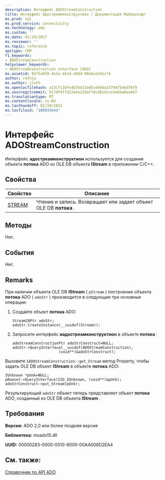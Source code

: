 ```yaml
---
description: Интерфейс ADOStreamConstruction
title: Интерфейс Адостреамконструктион | Документация Майкрософт
ms.prod: sql
ms.prod_service: connectivity
ms.technology: ado
ms.custom: ''
ms.date: 01/19/2017
ms.reviewer: ''
ms.topic: reference
apitype: COM
f1_keywords:
- ADOStreamConstruction
helpviewer_keywords:
- ADOStreamConstruction interface [ADO]
ms.assetid: 92f5a939-3e1a-4b14-a9dd-90e6ce2dec74
author: rothja
ms.author: jroth
ms.openlocfilehash: a13cf110fe4b7bd13ad5ce69da23794f5e6d76f9
ms.sourcegitcommit: 917df4ffd22e4a229af7dc481dcce3ebba0aa4d7
ms.translationtype: MT
ms.contentlocale: ru-RU
ms.lasthandoff: 02/10/2021
ms.locfileid: "100035644"
---
```

# <a name="adostreamconstruction-interface"></a>Интерфейс ADOStreamConstruction
Интерфейс **адостреамконструктион** используется для создания объекта **потока** ADO из OLE DB объекта **IStream** в приложении C/C++.  
  
## <a name="properties"></a>Свойства  
  
|Свойство|Описание|  
|-|-|  
|[STREAM](./stream-property.md)|Чтение и запись. Возвращает или задает объект OLE DB **потока** .|  
  
## <a name="methods"></a>Методы  
 Нет.  
  
## <a name="events"></a>События  
 Нет.  
  
## <a name="remarks"></a>Remarks  
 При наличии объекта OLE DB **IStream** ( `pStream` ) построение объекта **потока** ADO ( `adoStr` ) производится в следующие три основные операции:  
  
1.  Создайте объект **потока** ADO:  
  
    ```  
    Stream20Ptr adoStr;  
    adoStr.CreateInstance(__uuidof(Stream));  
    ```  
  
2.  Запросите интерфейс **иадостреамконструктион** в объекте **потока** :  
  
    ```  
    adoStreamConstructionPtr adoStrConstruct=NULL;  
    adoStr->QueryInterface(__uuidof(ADOStreamConstruction),  
                         (void**)&adoStrConstruct);  
    ```  
  
 Вызовите `IADOStreamConstruction::get_Stream` метод Property, чтобы задать OLE DB объект **IStream** в объекте **потока** ADO:  
  
```  
IUnknown *pUnk=NULL;  
pRowset->QueryInterface(IID_IUnknown, (void**)&pUnk);  
adoStrConstruct->put_Stream(pUnk);  
```  
  
 Результирующий `adoStr` объект теперь представляет объект **потока** ADO, созданный из OLE DB объекта **IStream** .  
  
## <a name="requirements"></a>Требования  
 **Версия:** ADO 2,0 или более поздняя версия  
  
 **Библиотека:** msado15.dll  
  
 **UUID:** 00000283-0000-0010-8000-00AA006D2EA4  
  
## <a name="see-also"></a>См. также:  
 [Справочник по API ADO](./ado-api-reference.md)